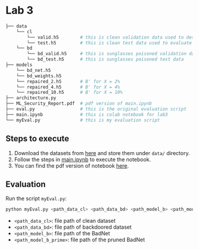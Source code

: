 # Lab 3

```bash
├── data 
    └── cl
        └── valid.h5        # this is clean validation data used to design the defense
        └── test.h5         # this is clean test data used to evaluate the BadNet
    └── bd
        └── bd_valid.h5     # this is sunglasses poisoned validation data
        └── bd_test.h5      # this is sunglasses poisoned test data
├── models
    └── bd_net.h5
    └── bd_weights.h5
    └── repaired_2.h5       # B' for X = 2%
    └── repaired_4.h5       # B' for X = 4%
    └── repaired_10.h5      # B' for X = 10%
├── architecture.py
├── ML_Security_Report.pdf  # pdf version of main.ipynb
├── eval.py                 # this is the original evaluation script
├── main.ipynb              # this is colab notebook for lab3
└── myEval.py               # this is my evaluation script
```

## Steps to execute
   1. Download the datasets from [here](https://drive.google.com/drive/folders/1Rs68uH8Xqa4j6UxG53wzD0uyI8347dSq?usp=sharing) and store them under `data/` directory.
   2. Follow the steps in [main.ipynb](https://github.com/superChoi7/ML_for_Cyber_Lab3/blob/main/main.ipynb) to execute the notebook.
   3. You can find the pdf version of notebook [here](https://github.com/superChoi7/ML_for_Cyber_Lab3/blob/main/ML_Security_Report.pdf).

## Evaluation
Run the script `myEval.py`:

```bash
python myEval.py <path_data_cl> <path_data_bd> <path_model_b> <path_model_b_prime>
```

- `<path_data_cl>`: file path of clean dataset
- `<path_data_bd>`: file path of backdoored dataset
- `<path_model_b>`: file path of the BadNet
- `<path_model_b_prime>`: file path of the pruned BadNet
